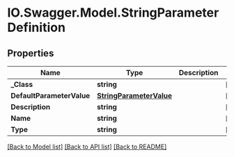 # IO.Swagger.Model.StringParameterDefinition
## Properties

Name | Type | Description | Notes
------------ | ------------- | ------------- | -------------
**_Class** | **string** |  | [optional] 
**DefaultParameterValue** | [**StringParameterValue**](StringParameterValue.md) |  | [optional] 
**Description** | **string** |  | [optional] 
**Name** | **string** |  | [optional] 
**Type** | **string** |  | [optional] 

[[Back to Model list]](../README.md#documentation-for-models) [[Back to API list]](../README.md#documentation-for-api-endpoints) [[Back to README]](../README.md)

